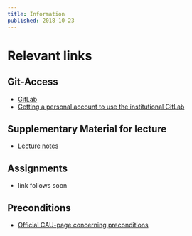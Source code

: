 ```yaml
---
title: Information
published: 2018-10-23
---
```


# Relevant links

## Git-Access

* [GitLab](https://git.informatik.uni-kiel.de)
* [Getting a personal account to use the institutional GitLab](https://www.inf.uni-kiel.de/en/service/technical-service/accounts?set_language=en)

## Supplementary Material for lecture

* [Lecture notes](https://git.informatik.uni-kiel.de/sad/advanced-programming-lecture-notes)

## Assignments

* link follows soon

## Preconditions
* [Official CAU-page concerning preconditions](https://www.inf.uni-kiel.de/en/studies/programs/computer-science-master-program-in-english/information-concerning-preconditions)
